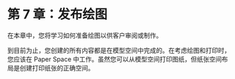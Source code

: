 # 第 7 章：发布绘图

在本章中，您将学习如何准备绘图以供客户审阅或制作。

到目前为止，您创建的所有内容都是在模型空间中完成的。在考虑绘图和打印时，您应该在 Paper Space 中工作。虽然您可以从模型空间打印图纸，但纸张空间布局是创建打印纸张的正确空间。